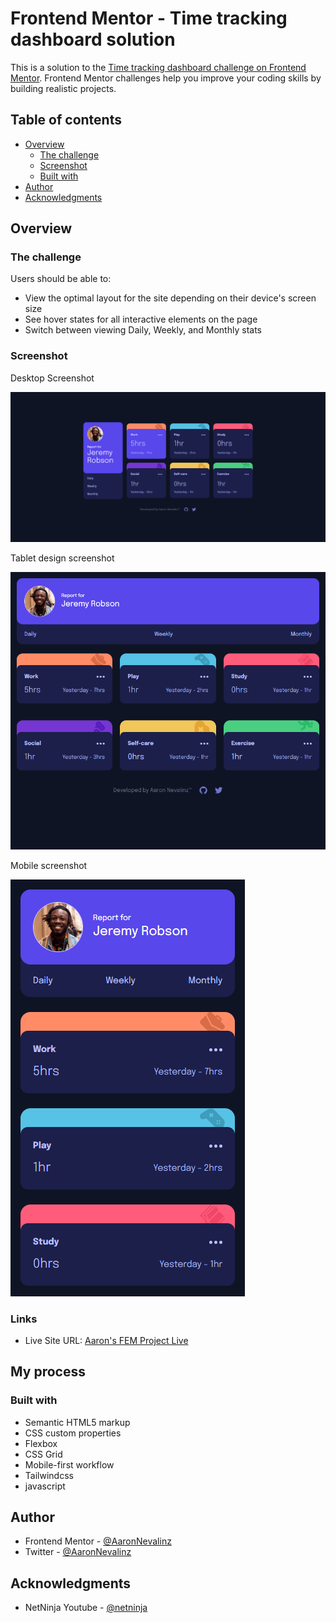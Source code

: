 # Frontend Mentor - Time tracking dashboard solution

This is a solution to the [Time tracking dashboard challenge on Frontend Mentor](https://www.frontendmentor.io/challenges/time-tracking-dashboard-UIQ7167Jw). Frontend Mentor challenges help you improve your coding skills by building realistic projects. 

## Table of contents

- [Overview](#overview)
  - [The challenge](#the-challenge)
  - [Screenshot](#screenshot)
  - [Built with](#built-with)
- [Author](#author)
- [Acknowledgments](#acknowledgments)

## Overview

### The challenge

Users should be able to:

- View the optimal layout for the site depending on their device's screen size
- See hover states for all interactive elements on the page
- Switch between viewing Daily, Weekly, and Monthly stats

### Screenshot
<p>Desktop Screenshot</p>

![Alt text](<screenshots/FEM TTD -dd.png>)

<p>Tablet design screenshot</p>

![Alt text](<screenshots/FEM TTD -t.png>)

<p>Mobile screenshot</p>

![Alt text](<screenshots/FEM TTD -m.png>)



### Links

- Live Site URL: [Aaron's FEM Project Live](https://aaronnevalinz.github.io/time-tracking-dashbord-main/)

## My process

### Built with

- Semantic HTML5 markup
- CSS custom properties
- Flexbox
- CSS Grid
- Mobile-first workflow
- Tailwindcss
- javascript



## Author

- Frontend Mentor - [@AaronNevalinz](https://www.frontendmentor.io/profile/AaronNevalinz)
- Twitter - [@AaronNevalinz](https://www.twitter.com/AaronNevalinz)


## Acknowledgments
- NetNinja Youtube - [@netninja](https://www.youtube.com/@NetNinja)
